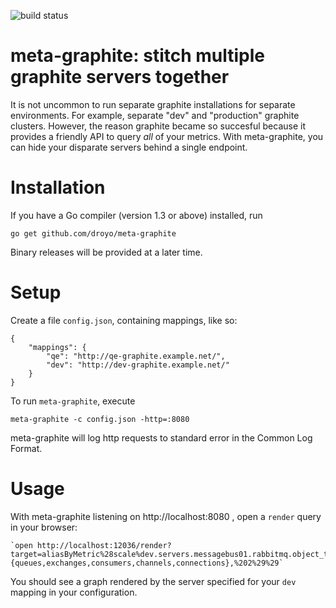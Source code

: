 ![build status](https://travis-ci.org/droyo/meta-graphite.svg?branch=master)
# meta-graphite: stitch multiple graphite servers together

It is not uncommon to run separate graphite installations for
separate environments. For example, separate "dev" and "production"
graphite clusters. However, the reason graphite became so succesful
because it provides a friendly API to query *all* of your metrics.
With meta-graphite, you can hide your disparate servers behind a
single endpoint.

# Installation

If you have a Go compiler (version 1.3 or above) installed, run

	go get github.com/droyo/meta-graphite

Binary releases will be provided at a later time.

# Setup

Create a file `config.json`, containing mappings, like so:

	{
		"mappings": {
			"qe": "http://qe-graphite.example.net/",
			"dev": "http://dev-graphite.example.net/"
		}
	}

To run `meta-graphite`, execute

	meta-graphite -c config.json -http=:8080

meta-graphite will log http requests to standard error in
the Common Log Format.

# Usage

With meta-graphite listening on http://localhost:8080 , open a
`render` query in your browser:

	`open http://localhost:12036/render?target=aliasByMetric%28scale%dev.servers.messagebus01.rabbitmq.object_totals.{queues,exchanges,consumers,channels,connections},%202%29%29`

You should see a graph rendered by the server specified for your
`dev` mapping in your configuration.
